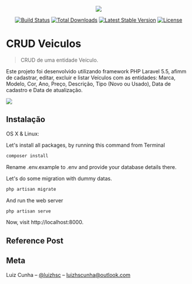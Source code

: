 <p align="center"><img src="https://laravel.com/assets/img/components/logo-laravel.svg"></p>

<p align="center">
<a href="https://travis-ci.org/laravel/framework"><img src="https://travis-ci.org/laravel/framework.svg" alt="Build Status"></a>
<a href="https://packagist.org/packages/laravel/framework"><img src="https://poser.pugx.org/laravel/framework/d/total.svg" alt="Total Downloads"></a>
<a href="https://packagist.org/packages/laravel/framework"><img src="https://poser.pugx.org/laravel/framework/v/stable.svg" alt="Latest Stable Version"></a>
<a href="https://packagist.org/packages/laravel/framework"><img src="https://poser.pugx.org/laravel/framework/license.svg" alt="License"></a>
</p>



# CRUD Veiculos
> CRUD de uma entidade Veículo.

Este projeto foi desenvolvido utilizando framework PHP Laravel 5.5,
afimm de cadastrar, editar, excluir e listar Veículos com as entidades: Marca, Modelo, Cor, Ano, Preço, Descrição, Tipo (Novo ou Usado), Data de cadastro e Data de atualização.

![](../header.png)

## Instalação

OS X & Linux:

Let's install all packages, by running this command from Terminal

```sh
composer install
```

Rename .env.example to .env and provide your database details there.


Let's do some migration with dummy datas.

```sh
php artisan migrate
```

And run the web server

```sh
php artisan serve
```


Now, visit http://localhost:8000.


## Reference Post
<a href="https://laravel.com/"></a>


## Meta

Luiz Cunha – [@luizhsc](https://github.com/luizhsc/) – luizhscunha@outlook.com

